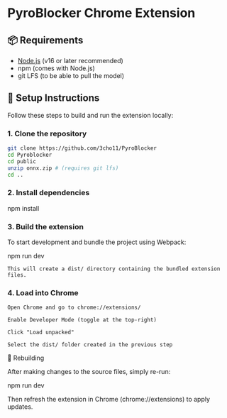 # PyroBlocker Chrome Extension

## 📦 Requirements

- [Node.js](https://nodejs.org/) (v16 or later recommended)
- npm (comes with Node.js)
- git LFS (to be able to pull the model)

## 🔧 Setup Instructions

Follow these steps to build and run the extension locally:

### 1. Clone the repository

```bash
git clone https://github.com/3cho11/PyroBlocker
cd Pyroblocker
cd public
unzip onnx.zip # (requires git lfs)
cd ..
```

### 2. Install dependencies

npm install

### 3. Build the extension

To start development and bundle the project using Webpack:

npm run dev

    This will create a dist/ directory containing the bundled extension files.

### 4. Load into Chrome

    Open Chrome and go to chrome://extensions/

    Enable Developer Mode (toggle at the top-right)

    Click "Load unpacked"

    Select the dist/ folder created in the previous step

🔁 Rebuilding

After making changes to the source files, simply re-run:

npm run dev

Then refresh the extension in Chrome (chrome://extensions) to apply updates.
